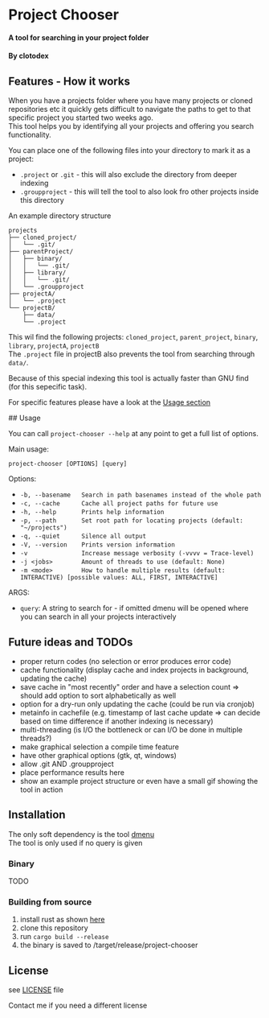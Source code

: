 # Project Chooser

#### A tool for searching in your project folder

#### By **clotodex**

## Features - How it works

When you have a projects folder where you have many projects or cloned repositories etc it quickly gets difficult to navigate the paths to get to that specific project you started two weeks ago.  
This tool helps you by identifying all your projects and offering you search functionality.

You can place one of the following files into your directory to mark it as a project:
- ```.project``` or ```.git``` - this will also exclude the directory from deeper indexing
- ```.groupproject``` - this will tell the tool to also look fro other projects inside this directory

An example directory structure
    
    projects
    ├── cloned_project/
    │   └── .git/
    ├── parentProject/
    │   ├── binary/
    │   │   └── .git/
    │   ├── library/
    │   │   └── .git/
    │   └── .groupproject
    ├── projectA/
    │   └── .project
    └── projectB/
        ├── data/
        └── .project

This wil find the following projects: ```cloned_project```, ```parent_project```, ```binary```, ```library```, ```projectA```, ```projectB```  
The ```.project``` file in projectB also prevents the tool from searching through ```data/```.

Because of this special indexing this tool is actually faster than GNU find (for this sepecific task).

For specific features please have a look at the [Usage section](#usage)

<div id="usage" />
## Usage

You can call ```project-chooser --help``` at any point to get a full list of options.

Main usage:

    project-chooser [OPTIONS] [query]

Options:

- ```-b, --basename   Search in path basenames instead of the whole path```
- ```-c, --cache      Cache all project paths for future use```
- ```-h, --help       Prints help information```
- ```-p, --path       Set root path for locating projects (default: "~/projects")```
- ```-q, --quiet      Silence all output```
- ```-V, --version    Prints version information```
- ```-v               Increase message verbosity (-vvvv = Trace-level)```
- ```-j <jobs>        Amount of threads to use (default: None)```
- ```-m <mode>        How to handle multiple results (default: INTERACTIVE) [possible values: ALL, FIRST, INTERACTIVE]```

ARGS:

- ```query```: A string to search for - if omitted dmenu will be opened where you can search in all your projects interactively 

## Future ideas and TODOs

- proper return codes (no selection or error produces error code)
- cache functionality (display cache and index projects in background, updating the cache)
- save cache in "most recently" order and have a selection count => should add option to sort alphabetically as well
- option for a dry-run only updating the cache (could be run via cronjob)
- metainfo in cachefile (e.g. timestamp of last cache update => can decide based on time difference if another indexing is necessary)
- multi-threading (is I/O the bottleneck or can I/O be done in multiple threads?)
- make graphical selection a compile time feature
- have other graphical options (gtk, qt, windows)
- allow .git AND .groupproject
- place performance results here
- show an example project structure or even have a small gif showing the tool in action

## Installation

The only soft dependency is the tool [dmenu](https://tools.suckless.org/dmenu/)  
The tool is only used if no query is given

### Binary

TODO

### Building from source

1. install rust as shown [here](https://www.rust-lang.org/install.html)
2. clone this repository
3. run ```cargo build --release```
4. the binary is saved to <clone-dir>/target/release/project-chooser

## License

see [LICENSE](/LICENSE) file

Contact me if you need a different license
